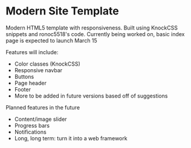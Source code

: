 Modern Site Template
====================

Modern HTML5 template with responsiveness. Built using KnockCSS snippets and ronoc5518's code. Currently being worked on, basic index page is expected to launch March 15

Features will include:
- Color classes (KnockCSS)
- Responsive navbar
- Buttons
- Page header
- Footer
- More to be added in future versions based off of suggestions

Planned features in the future
- Content/image slider
- Progress bars
- Notifications
- Long, long term: turn it into a web framework
